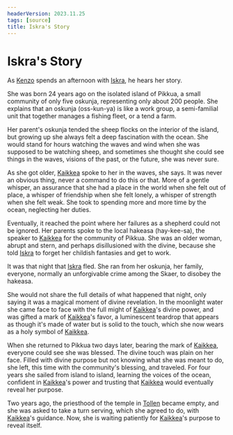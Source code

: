 ```yaml
---
headerVersion: 2023.11.25
tags: [source]
title: Iskra's Story
---
```

# Iskra's Story

As [Kenzo](<../../../people/pcs/dunmar-fellowship/kenzo.md>) spends an afternoon with [Iskra](<../../../people/skaer/iskra.md>), he hears her story.

She was born 24 years ago on the isolated island of Pikkua, a small community of only five oskunja, representing only about 200 people. She explains that an oskunja (oss-kun-ya) is like a work group, a semi-familial unit that together manages a fishing fleet, or a tend a farm. 

Her parent's oskunja tended the sheep flocks on the interior of the island, but growing up she always felt a deep fascination with the ocean. She would stand for hours watching the waves and wind when she was supposed to be watching sheep, and sometimes she thought she could see things in the waves, visions of the past, or the future, she was never sure. 

As she got older, [Kaikkea](<../../../cosmology/gods/incorporeal-gods/kaikkea.md>) spoke to her in the waves, she says. It was never an obvious thing, never a command to do this or that. More of a gentle whisper, an assurance that she had a place in the world when she felt out of place, a whisper of friendship when she felt lonely, a whisper of strength when she felt weak. She took to spending more and more time by the ocean, neglecting her duties. 

Eventually, it reached the point where her failures as a shepherd could not be ignored. Her parents spoke to the local hakeasa (hay-kee-sa), the speaker to [Kaikkea](<../../../cosmology/gods/incorporeal-gods/kaikkea.md>) for the community of Pikkua. She was an older woman, abrupt and stern, and perhaps disillusioned with the divine, because she told [Iskra](<../../../people/skaer/iskra.md>) to forget her childish fantasies and get to work. 

It was that night that [Iskra](<../../../people/skaer/iskra.md>) fled. She ran from her oskunja, her family, everyone, normally an unforgivable crime among the Skaer, to disobey the hakeasa. 

She would not share the full details of what happened that night, only saying it was a magical moment of divine revelation. In the moonlight water she came face to face with the full might of [Kaikkea](<../../../cosmology/gods/incorporeal-gods/kaikkea.md>)'s divine power, and was gifted a mark of [Kaikkea](<../../../cosmology/gods/incorporeal-gods/kaikkea.md>)'s favor, a luminescent teardrop that appears as though it's made of water but is solid to the touch, which she now wears as a holy symbol of [Kaikkea](<../../../cosmology/gods/incorporeal-gods/kaikkea.md>). 

When she returned to Pikkua two days later, bearing the mark of [Kaikkea](<../../../cosmology/gods/incorporeal-gods/kaikkea.md>), everyone could see she was blessed. The divine touch was plain on her face. Filled with divine purpose but not knowing what she was meant to do, she left, this time with the community's blessing, and traveled. For four years she sailed from island to island, learning the voices of the ocean, confident in [Kaikkea](<../../../cosmology/gods/incorporeal-gods/kaikkea.md>)'s power and trusting that [Kaikkea](<../../../cosmology/gods/incorporeal-gods/kaikkea.md>) would eventually reveal her purpose. 

Two years ago, the priesthood of the temple in [Tollen](<../../../gazetteer/western-green-sea/tollen/tollen.md>) became empty, and she was asked to take a turn serving, which she agreed to do, with [Kaikkea](<../../../cosmology/gods/incorporeal-gods/kaikkea.md>)'s guidance. Now, she is waiting patiently for [Kaikkea](<../../../cosmology/gods/incorporeal-gods/kaikkea.md>)'s purpose to reveal itself. 